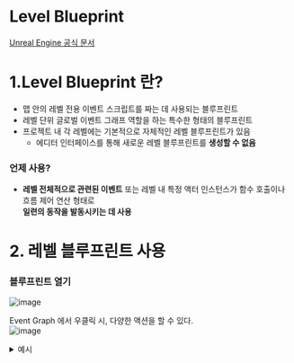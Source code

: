 Level Blueprint
===
[Unreal Engine 공식 문서](https://docs.unrealengine.com/4.27/ko/ProgrammingAndScripting/Blueprints/UserGuide/Types/LevelBlueprint/)

# 1.Level Blueprint 란?
- 맵 안의 레벨 전용 이벤트 스크립트를 짜는 데 사용되는 블루프린트
- 레벨 단위 글로벌 이벤트 그래프 역할을 하는 특수한 형태의 블루프린트
- 프로젝트 내 각 레벨에는 기본적으로 자체적인 레벨 블루프린트가 있음
  - 에디터 인터페이스를 통해 새로운 레벨 블루프린트를 **생성할 수 없음**

### 언제 사용?
- **레벨 전체적으로 관련된 이벤트** 또는 레벨 내 특정 액터 인스턴스가 함수 호출이나 흐름 제어 연산 형태로 <br/>**일련의 동작을 발동시키는 데 사용**


# 2. 레벨 블루프린트 사용

### 블루프린트 열기
![image](https://user-images.githubusercontent.com/48194683/131091846-2cf54714-953e-4719-b506-bfdfdebdff7f.png)  

Event Graph 에서 우클릭 시, 다양한 액션을 할 수 있다.  
![image](https://user-images.githubusercontent.com/48194683/131094565-8b3bd7ea-8379-42b6-b92c-b7927315763d.png)  

<details>
  <summary> 예시 </summary>
  
  
### 예시
![image](https://user-images.githubusercontent.com/48194683/131094903-25205582-cb89-4559-812e-4344b1ff0c89.png)  

위와 같이 설정 시  

![image](https://user-images.githubusercontent.com/48194683/131095034-e3a2cd22-d8a8-4504-821c-825a05a187d8.png)  
텍스트가 출력 되는 걸 볼 수 있다.
  
</details>
